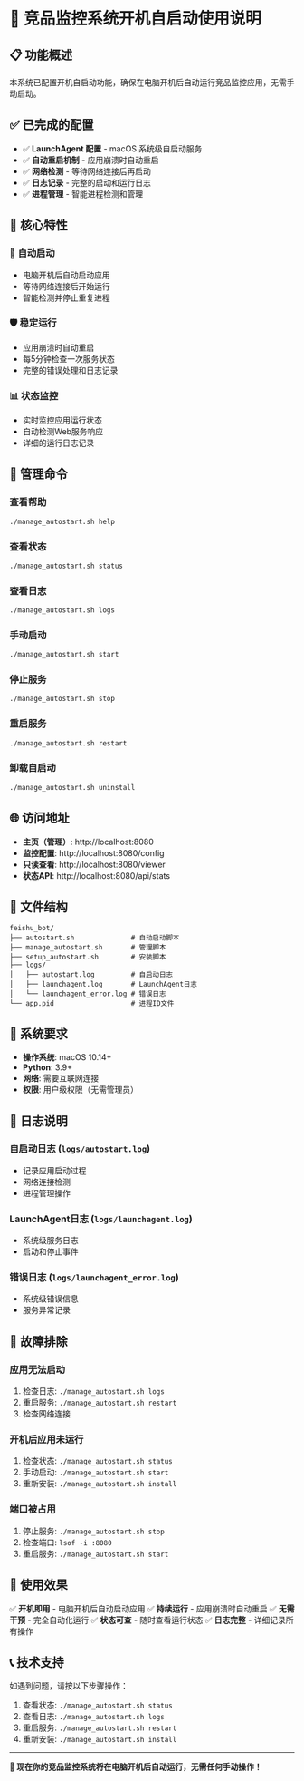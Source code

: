 # 🚀 竞品监控系统开机自启动使用说明

## 📋 功能概述

本系统已配置开机自启动功能，确保在电脑开机后自动运行竞品监控应用，无需手动启动。

## ✅ 已完成的配置

- ✅ **LaunchAgent 配置** - macOS 系统级自启动服务
- ✅ **自动重启机制** - 应用崩溃时自动重启
- ✅ **网络检测** - 等待网络连接后再启动
- ✅ **日志记录** - 完整的启动和运行日志
- ✅ **进程管理** - 智能进程检测和管理

## 🎯 核心特性

### 🔄 **自动启动**
- 电脑开机后自动启动应用
- 等待网络连接后开始运行
- 智能检测并停止重复进程

### 🛡️ **稳定运行**
- 应用崩溃时自动重启
- 每5分钟检查一次服务状态
- 完整的错误处理和日志记录

### 📊 **状态监控**
- 实时监控应用运行状态
- 自动检测Web服务响应
- 详细的运行日志记录

## 📱 管理命令

### 查看帮助
```bash
./manage_autostart.sh help
```

### 查看状态
```bash
./manage_autostart.sh status
```

### 查看日志
```bash
./manage_autostart.sh logs
```

### 手动启动
```bash
./manage_autostart.sh start
```

### 停止服务
```bash
./manage_autostart.sh stop
```

### 重启服务
```bash
./manage_autostart.sh restart
```

### 卸载自启动
```bash
./manage_autostart.sh uninstall
```

## 🌐 访问地址

- **主页（管理）**: http://localhost:8080
- **监控配置**: http://localhost:8080/config
- **只读查看**: http://localhost:8080/viewer
- **状态API**: http://localhost:8080/api/stats

## 📁 文件结构

```
feishu_bot/
├── autostart.sh              # 自动启动脚本
├── manage_autostart.sh       # 管理脚本
├── setup_autostart.sh        # 安装脚本
├── logs/
│   ├── autostart.log         # 自启动日志
│   ├── launchagent.log       # LaunchAgent日志
│   └── launchagent_error.log # 错误日志
└── app.pid                   # 进程ID文件
```

## 🔧 系统要求

- **操作系统**: macOS 10.14+
- **Python**: 3.9+
- **网络**: 需要互联网连接
- **权限**: 用户级权限（无需管理员）

## 📝 日志说明

### 自启动日志 (`logs/autostart.log`)
- 记录应用启动过程
- 网络连接检测
- 进程管理操作

### LaunchAgent日志 (`logs/launchagent.log`)
- 系统级服务日志
- 启动和停止事件

### 错误日志 (`logs/launchagent_error.log`)
- 系统级错误信息
- 服务异常记录

## 🚨 故障排除

### 应用无法启动
1. 检查日志: `./manage_autostart.sh logs`
2. 重启服务: `./manage_autostart.sh restart`
3. 检查网络连接

### 开机后应用未运行
1. 检查状态: `./manage_autostart.sh status`
2. 手动启动: `./manage_autostart.sh start`
3. 重新安装: `./manage_autostart.sh install`

### 端口被占用
1. 停止服务: `./manage_autostart.sh stop`
2. 检查端口: `lsof -i :8080`
3. 重启服务: `./manage_autostart.sh start`

## 🎉 使用效果

✅ **开机即用** - 电脑开机后自动启动应用
✅ **持续运行** - 应用崩溃时自动重启
✅ **无需干预** - 完全自动化运行
✅ **状态可查** - 随时查看运行状态
✅ **日志完整** - 详细记录所有操作

## 📞 技术支持

如遇到问题，请按以下步骤操作：

1. 查看状态: `./manage_autostart.sh status`
2. 查看日志: `./manage_autostart.sh logs`
3. 重启服务: `./manage_autostart.sh restart`
4. 重新安装: `./manage_autostart.sh install`

---

**🎯 现在你的竞品监控系统将在电脑开机后自动运行，无需任何手动操作！** 